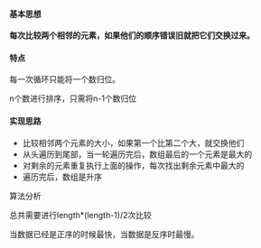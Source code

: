 

#### 基本思想

​	**每次比较两个相邻的元素，如果他们的顺序错误旧就把它们交换过来。**

#### 特点

每一次循环只能将一个数归位。

n个数进行排序，只需将n-1个数归位

#### 实现思路

- 比较相邻两个元素的大小，如果第一个比第二个大，就交换他们
- 从头遍历到尾部，当一轮遍历完后，数组最后的一个元素是最大的
- 对剩余的元素重复执行上面的操作，每次找出剩余元素中最大的
- 遍历完后，数组是升序

算法分析

总共需要进行length*(length-1)/2次比较

当数据已经是正序的时候最快，当数据是反序时最慢。